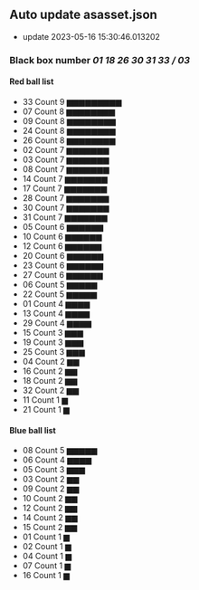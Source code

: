 ## Auto update asasset.json
 - update 2023-05-16 15:30:46.013202
### Black box number *01 18 26 30 31 33 / 03*
#### Red ball list
 - 33 Count  9 ▆▆▆▆▆▆▆▆▆
 - 07 Count  8 ▆▆▆▆▆▆▆▆
 - 09 Count  8 ▆▆▆▆▆▆▆▆
 - 24 Count  8 ▆▆▆▆▆▆▆▆
 - 26 Count  8 ▆▆▆▆▆▆▆▆
 - 02 Count  7 ▆▆▆▆▆▆▆
 - 03 Count  7 ▆▆▆▆▆▆▆
 - 08 Count  7 ▆▆▆▆▆▆▆
 - 14 Count  7 ▆▆▆▆▆▆▆
 - 17 Count  7 ▆▆▆▆▆▆▆
 - 28 Count  7 ▆▆▆▆▆▆▆
 - 30 Count  7 ▆▆▆▆▆▆▆
 - 31 Count  7 ▆▆▆▆▆▆▆
 - 05 Count  6 ▆▆▆▆▆▆
 - 10 Count  6 ▆▆▆▆▆▆
 - 12 Count  6 ▆▆▆▆▆▆
 - 20 Count  6 ▆▆▆▆▆▆
 - 23 Count  6 ▆▆▆▆▆▆
 - 27 Count  6 ▆▆▆▆▆▆
 - 06 Count  5 ▆▆▆▆▆
 - 22 Count  5 ▆▆▆▆▆
 - 01 Count  4 ▆▆▆▆
 - 13 Count  4 ▆▆▆▆
 - 29 Count  4 ▆▆▆▆
 - 15 Count  3 ▆▆▆
 - 19 Count  3 ▆▆▆
 - 25 Count  3 ▆▆▆
 - 04 Count  2 ▆▆
 - 16 Count  2 ▆▆
 - 18 Count  2 ▆▆
 - 32 Count  2 ▆▆
 - 11 Count  1 ▆
 - 21 Count  1 ▆
#### Blue ball list
 - 08 Count  5 ▆▆▆▆▆
 - 06 Count  4 ▆▆▆▆
 - 05 Count  3 ▆▆▆
 - 03 Count  2 ▆▆
 - 09 Count  2 ▆▆
 - 10 Count  2 ▆▆
 - 12 Count  2 ▆▆
 - 14 Count  2 ▆▆
 - 15 Count  2 ▆▆
 - 01 Count  1 ▆
 - 02 Count  1 ▆
 - 04 Count  1 ▆
 - 07 Count  1 ▆
 - 16 Count  1 ▆
